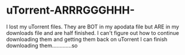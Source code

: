 # uTorrent-ARRRGGGHHH-
I lost my uTorrent files. They are BOT in my apodata file but ARE in my downloads file and are half finished. I can't figure out how to continue downloading them and getting them back on uTorrent I can finish downloading them.............so 
